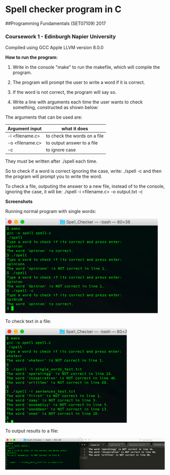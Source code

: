 # Spell checker program in C

##Programming Fundamentals (SET07109) 2017

### Coursework 1 - Edinburgh Napier University

Compiled using GCC Apple LLVM version 8.0.0

**How to run the program:**

1. Write in the console "make" to run the makefile, which will compile the program.

2. The program will prompt the user to write a word if it is correct.

3. If the word is not correct, the program will say so.

4. Write a line with arguments each time the user wants to check something, constructed as shown below:


The arguments that can be used are:

| Argument input    | what it does                  |
|-------------------|-------------------------------|
|	-i <filename.c>		|	to check the words on a file 	|
|	-o <filename.c>		|	to output answer to a file 		|
|	-c 					      |	to ignore case			 	      	|

They must be written after ./spell each time.

So to check if a word is correct ignoring the case, write:
./spell -c
and then the program will prompt you to write the word.

To check a file, outputing the answer to a new file, instead of to the console, ignoring the case, it will be:
./spell -i <filename.c> -o output.txt -c

**Screenshots**

Running normal program with single words:

![Screenshot](screenshots/normal-case.png)

To check text in a file:

![Screenshot](screenshots/files.png)

To output results to a file:

![Screenshot](screenshots/output.png)
